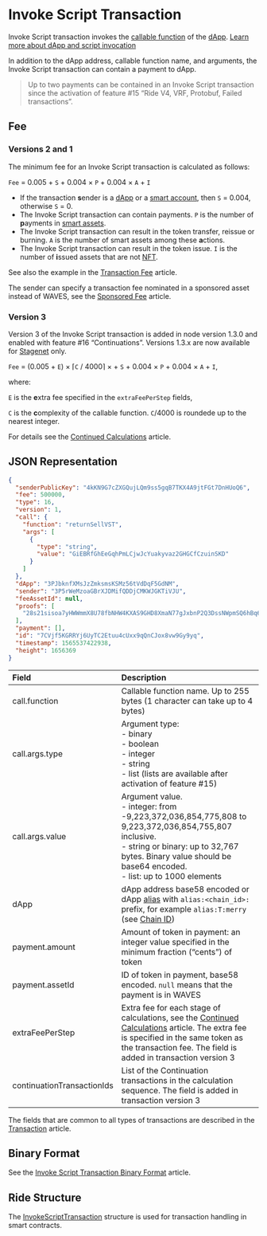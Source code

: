# Invoke Script Transaction

Invoke Script transaction invokes the [callable function](/en/ride/functions/callable-function) of the [dApp](/en/blockchain/account/dapp). [Learn more about dApp and script invocation](/en/building-apps/smart-contracts/what-is-a-dapp)

In addition to the dApp address, callable function name, and arguments, the Invoke Script transaction can contain a payment to dApp.

> Up to two payments can be contained in an Invoke Script transaction since the activation of feature #15 “Ride V4, VRF, Protobuf, Failed transactions”.

## Fee

### Versions 2 and 1

The minimum fee for an Invoke Script transaction is calculated as follows:

`Fee` = 0.005 + `S` + 0.004 × `P` + 0.004 × `A` + `I`

* If the transaction **s**ender is a [dApp](/en/blockchain/account/dapp) or a [smart account](/en/blockchain/account/smart-account), then `S` = 0.004, otherwise `S` = 0.
* The Invoke Script transaction can contain payments. `P` is the number of **p**ayments in [smart assets](/en/blockchain/token/smart-asset).
* The Invoke Script transaction can result in the token transfer, reissue or burning. `A` is the number of smart assets among these **a**ctions.
* The Invoke Script transaction can result in the token issue. `I` is the number of **i**ssued assets that are not [NFT](/en/blockchain/token/non-fungible-token).

See also the example in the [Transaction Fee](/en/blockchain/transaction/transaction-fee) article.

The sender can specify a transaction fee nominated in a sponsored asset instead of WAVES, see the [Sponsored Fee](/en/blockchain/waves-protocol/sponsored-fee) article.

### Version 3

Version 3 of the Invoke Script transaction is added in node version 1.3.0 and enabled with feature #16 “Continuations”. Versions 1.3.x are now available for [Stagenet](/en/blockchain/blockchain-network/) only.

`Fee` = (0.005 + `E`) × ⌈`С` / 4000⌉ × + `S` + 0.004 × `P` + 0.004 × `A` + `I`,

where:

   `E` is the **e**xtra fee specified in the `extraFeePerStep` fields,

   `С` is the **c**omplexity of the callable function. `С`/4000 is roundede up to the nearest integer.

For details see the [Continued Calculations](/en/ride/advanced/continuation) article.


## JSON Representation

```json
{
  "senderPublicKey": "4kKN9G7cZXGQujLQm9ss5gqB7TKX4A9jtFGt7DnHUoQ6",
  "fee": 500000,
  "type": 16,
  "version": 1,
  "call": {
    "function": "returnSellVST",
    "args": [
      {
        "type": "string",
        "value": "GiEBRfGhEeGqhPmLCjwJcYuakyvaz2GHGCfCzuinSKD"
      }
    ]
  },
  "dApp": "3PJbknfXMsJzZmksmsKSMz56tVdDqF5GdNM",
  "sender": "3P5rWeMzoaGBrXJDMifQDDjCMKWJGKTiVJU",
  "feeAssetId": null,
  "proofs": [
    "28s21sisoa7yHWWmmX8U78fbNHW4KXAS9GHD8XmaN77gJxbnP2Q3DssNWpmSQ6hBq6xS985W4YiTmgvENhfWPNt5"
  ],
  "payment": [],
  "id": "7CVjf5KGRRYj6UyTC2Etuu4cUxx9qQnCJox8vw9Gy9yq",
  "timestamp": 1565537422938,
  "height": 1656369
}
```

| Field | Description |
| :--- | :--- |
| call.function | Callable function name. Up to 255 bytes (1 character can take up to 4 bytes) |
| call.args.type | Argument type:<br>- binary<br>- boolean<br>- integer<br>- string<br>- list (lists are available after activation of feature #15) |
| call.args.value | Argument value.<br>- integer: from -9,223,372,036,854,775,808 to 9,223,372,036,854,755,807 inclusive.<br>- string or binary: up to 32,767 bytes. Binary value should be base64 encoded.<br>- list: up to 1000 elements |
| dApp | dApp address base58 encoded or dApp [alias](/en/blockchain/account/alias) with `alias:<chain_id>:` prefix, for example `alias:T:merry` (see [Chain ID](/en/blockchain/blockchain-network/#chain-id)) |
| payment.amount | Amount of token in payment: an integer value specified in the minimum fraction (“cents”) of token |
| payment.assetId | ID of token in payment, base58 encoded. `null` means that the payment is in WAVES |
| extraFeePerStep | Extra fee for each stage of calculations, see the [Continued Calculations](/en/ride/advanced/continuation) article. The extra fee is specified in the same token as the transaction fee. The field is added in transaction version 3 |
| сontinuationTransactionIds | List of the Continuation transactions in the calculation sequence. The field is added in transaction version 3 |

The fields that are common to all types of transactions are described in the [Transaction](/en/blockchain/transaction/#json-representation) article.

## Binary Format

See the [Invoke Script Transaction Binary Format](/en/blockchain/binary-format/transaction-binary-format/invoke-script-transaction-binary-format) article.

## Ride Structure

The [InvokeScriptTransaction](/en/ride/structures/transaction-structures/invoke-script-transaction) structure is used for transaction handling in smart contracts.
